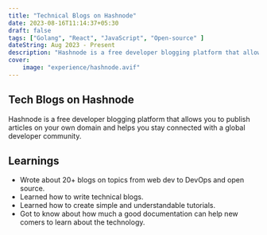 ```yaml
---
title: "Technical Blogs on Hashnode"
date: 2023-08-16T11:14:37+05:30
draft: false
tags: ["Golang", "React", "JavaScript", "Open-source" ]
dateString: Aug 2023 - Present
description: "Hashnode is a free developer blogging platform that allows you to publish articles on your own domain and helps you stay connected with a global developer community."
cover:
    image: "experience/hashnode.avif"
---
```


## Tech Blogs on Hashnode

Hashnode is a free developer blogging platform that allows you to publish articles on your own domain and helps you stay connected with a global developer community.

## Learnings

- Wrote about 20+ blogs on topics from web dev to DevOps and open source.
- Learned how to write technical blogs.
- Learned how to create simple and understandable tutorials.
- Got to know about how much a good documentation can help new comers to learn about the technology.
